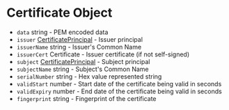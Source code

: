 # Certificate Object

* `data` string - PEM encoded data
* `issuer` [CertificatePrincipal](certificate-principal.md) - Issuer principal
* `issuerName` string - Issuer's Common Name
* `issuerCert` Certificate - Issuer certificate (if not self-signed)
* `subject` [CertificatePrincipal](certificate-principal.md) - Subject principal
* `subjectName` string - Subject's Common Name
* `serialNumber` string - Hex value represented string
* `validStart` number - Start date of the certificate being valid in seconds
* `validExpiry` number - End date of the certificate being valid in seconds
* `fingerprint` string - Fingerprint of the certificate
